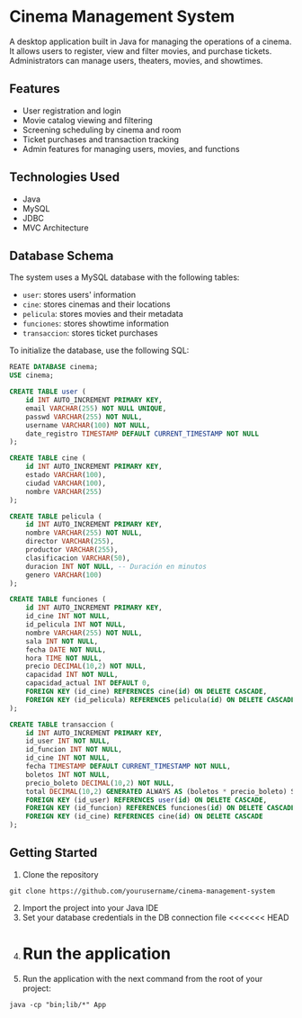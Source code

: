 # Cinema Management System

A desktop application built in Java for managing the operations of a cinema. It allows users to register, view and filter movies, and purchase tickets. Administrators can manage users, theaters, movies, and showtimes.

## Features

- User registration and login
- Movie catalog viewing and filtering
- Screening scheduling by cinema and room
- Ticket purchases and transaction tracking
- Admin features for managing users, movies, and functions

## Technologies Used

- Java
- MySQL
- JDBC
- MVC Architecture

## Database Schema

The system uses a MySQL database with the following tables:

- `user`: stores users' information
- `cine`: stores cinemas and their locations
- `pelicula`: stores movies and their metadata
- `funciones`: stores showtime information
- `transaccion`: stores ticket purchases

To initialize the database, use the following SQL:

```sql
REATE DATABASE cinema;
USE cinema;

CREATE TABLE user (
    id INT AUTO_INCREMENT PRIMARY KEY,
    email VARCHAR(255) NOT NULL UNIQUE,
    passwd VARCHAR(255) NOT NULL,
    username VARCHAR(100) NOT NULL,
    date_registro TIMESTAMP DEFAULT CURRENT_TIMESTAMP NOT NULL
);

CREATE TABLE cine (
    id INT AUTO_INCREMENT PRIMARY KEY,
    estado VARCHAR(100),
    ciudad VARCHAR(100),
    nombre VARCHAR(255)
);

CREATE TABLE pelicula (
    id INT AUTO_INCREMENT PRIMARY KEY,
    nombre VARCHAR(255) NOT NULL,
    director VARCHAR(255),
    productor VARCHAR(255),
    clasificacion VARCHAR(50),
    duracion INT NOT NULL, -- Duración en minutos
    genero VARCHAR(100)
);

CREATE TABLE funciones (
    id INT AUTO_INCREMENT PRIMARY KEY,
    id_cine INT NOT NULL,
    id_pelicula INT NOT NULL,
    nombre VARCHAR(255) NOT NULL,
    sala INT NOT NULL,
    fecha DATE NOT NULL,
    hora TIME NOT NULL,
    precio DECIMAL(10,2) NOT NULL,
    capacidad INT NOT NULL,
    capacidad_actual INT DEFAULT 0,
    FOREIGN KEY (id_cine) REFERENCES cine(id) ON DELETE CASCADE,
    FOREIGN KEY (id_pelicula) REFERENCES pelicula(id) ON DELETE CASCADE
);

CREATE TABLE transaccion (
    id INT AUTO_INCREMENT PRIMARY KEY,
    id_user INT NOT NULL,
    id_funcion INT NOT NULL,
    id_cine INT NOT NULL,
    fecha TIMESTAMP DEFAULT CURRENT_TIMESTAMP NOT NULL,
    boletos INT NOT NULL,
    precio_boleto DECIMAL(10,2) NOT NULL,
    total DECIMAL(10,2) GENERATED ALWAYS AS (boletos * precio_boleto) STORED,
    FOREIGN KEY (id_user) REFERENCES user(id) ON DELETE CASCADE,
    FOREIGN KEY (id_funcion) REFERENCES funciones(id) ON DELETE CASCADE,
    FOREIGN KEY (id_cine) REFERENCES cine(id) ON DELETE CASCADE
);
```

## Getting Started

1. Clone the repository

```
git clone https://github.com/yourusername/cinema-management-system
```

2. Import the project into your Java IDE
3. Set your database credentials in the DB connection file
   <<<<<<< HEAD
4. Run the application
   =======
5. Run the application with the next command from the root of your project:

```
java -cp "bin;lib/*" App
```
